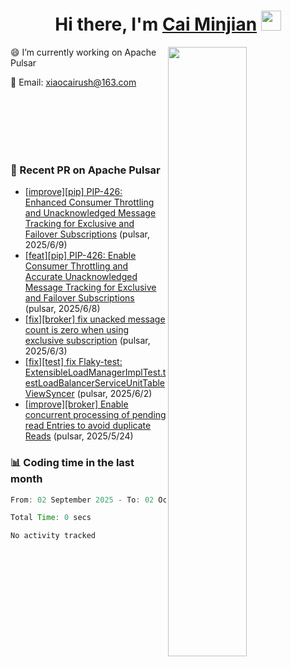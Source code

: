 <!--
**berg223/berg223** is a ✨ _special_ ✨ repository because its `README.md` (this file) appears on your GitHub profile.

Here are some ideas to get you started:

- 🔭 I’m currently working on ...
- 🌱 I’m currently learning ...
- 👯 I’m looking to collaborate on ...
- 🤔 I’m looking for help with ...
- 💬 Ask me about ...
- 📫 How to reach me: ...
- 😄 Pronouns: ...
- ⚡ Fun fact: ...
-->
<h1 align="center">Hi there, I'm <a href="" target="_blank">Cai Minjian</a> <img
src="https://github.com/blackcater/blackcater/raw/main/images/Hi.gif" height="32" /></h1>

<picture>
    <source media="(prefers-color-scheme: dark)" srcset="https://github-readme-stats.vercel.app/api?username=berg223&show_icons=true&theme=gruvbox&hide_border=true">
    <img align="right" width="50%" src="https://github-readme-stats.vercel.app/api?username=berg223&show_icons=true&theme=gruvbox&hide_border=true">
</picture>


 😄 I’m currently working on Apache Pulsar

 💬 Email: xiaocairush@163.com

<br/>
<br/>
<br/>
<br/>
<br/>

<!-- START_PR_LIST -->
### 🚀 Recent PR on Apache Pulsar
- [[improve][pip] PIP-426: Enhanced Consumer Throttling and Unacknowledged Message Tracking for Exclusive and Failover Subscriptions](https://github.com/apache/pulsar/pull/24400) (pulsar, 2025/6/9)
- [[feat][pip] PIP-426: Enable Consumer Throttling and Accurate Unacknowledged Message Tracking for Exclusive and Failover Subscriptions](https://github.com/apache/pulsar/pull/24396) (pulsar, 2025/6/8)
- [[fix][broker] fix unacked message count is zero when using exclusive subscription](https://github.com/apache/pulsar/pull/24376) (pulsar, 2025/6/3)
- [[fix][test] fix Flaky-test: ExtensibleLoadManagerImplTest.testLoadBalancerServiceUnitTableViewSyncer](https://github.com/apache/pulsar/pull/24371) (pulsar, 2025/6/2)
- [[improve][broker] Enable concurrent processing of pending read Entries to avoid duplicate Reads](https://github.com/apache/pulsar/pull/24346) (pulsar, 2025/5/24)
<!-- END_PR_LIST -->

### :bar_chart: Coding time in the last month
<!--START_SECTION:waka-->

```java
From: 02 September 2025 - To: 02 October 2025

Total Time: 0 secs

No activity tracked
```

<!--END_SECTION:waka-->
